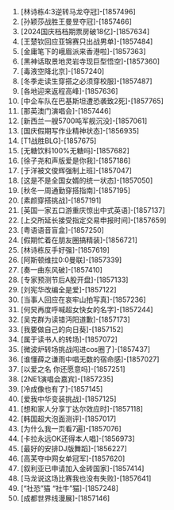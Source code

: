 
1. [林诗栋4:3逆转马龙夺冠]-[1857496]
1. [孙颖莎战胜王曼昱夺冠]-[1857466]
1. [2024国庆档档期票房破18亿]-[1857634]
1. [王楚钦回应亚锦赛只出战男单]-[1857484]
1. [金庸笔下的峨眉派来香港啦]-[1857363]
1. [黑神话取景地灵岩寺现巨型悟空]-[1857360]
1. [毒液空降北京]-[1857240]
1. [冬季走读生穿搭之必须穿校服]-[1857487]
1. [各地迎来返程高峰]-[1857636]
1. [中企车队在巴基斯坦遭恐袭致2死]-[1857765]
1. [那英澳门演唱会]-[1857446]
1. [新西兰一艘5700吨军舰沉没]-[1857061]
1. [国庆假期写作业精神状态]-[1856935]
1. [T1战胜BLG]-[1857675]
1. [无糖饮料100%无糖吗]-[1857682]
1. [徐子尧和声版爱是你我]-[1857186]
1. [于洋被文俊辉强制上班]-[1857047]
1. [这是不是全国女婿的统一状态]-[1857050]
1. [秋冬一周通勤穿搭指南]-[1857195]
1. [素颜穿搭挑战]-[1857191]
1. [英国一家五口游重庆惊出中式英语]-[1857137]
1. [上交所延长接受指定交易申报时间]-[1857659]
1. [粤语语音盲盒]-[1857250]
1. [假期忙着在朋友圈搞精装]-[1856721]
1. [林诗栋反手好强]-[1857619]
1. [阿斯顿维拉0:0曼联]-[1857339]
1. [奏一曲东风破]-[1857410]
1. [专家预测节后A股开盘]-[1857133]
1. [刘宪华改编全是爱]-[1857122]
1. [当事人回应在哀牢山拍写真]-[1857236]
1. [何炅再度呼喊超女快女的名字]-[1857244]
1. [吴克群为读错沔阳道歉]-[1857173]
1. [我要做自己的向日葵]-[1857152]
1. [属于读书人的转场]-[1857072]
1. [微波炉转场挑战闯进cos圈了]-[1857437]
1. [谁懂薛之谦雨中唱无数的宿命感]-[1857027]
1. [以爱之名 你还愿意吗]-[1857251]
1. [2NE1演唱会嘉宾]-[1857235]
1. [冷成像也有了]-[1857145]
1. [爱我中华变装挑战]-[1857125]
1. [想和家人分享丁达尔效应时]-[1857118]
1. [韩国超大泡面测评]-[1857017]
1. [为什么我一页看7遍]-[1857076]
1. [卡拉永远OK还得本人唱]-[1856973]
1. [最好的安排DJ版舞蹈]-[1856227]
1. [高芙夺中网女单冠军]-[1857620]
1. [叙利亚已申请加入金砖国家]-[1857414]
1. [马龙说这场比赛我也没有失败]-[1857641]
1. [“社恐”猫 “社牛”猫]-[1857248]
1. [成都世界线漫展]-[1857146]